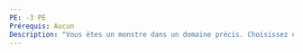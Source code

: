 ```yaml
---
PE: -3 PE
Prérequis: Aucun
Description: "Vous êtes un monstre dans un domaine précis. Choisissez une compétence : +2 dans cette compétence et relance possible 1 fois par séance."
---
```


